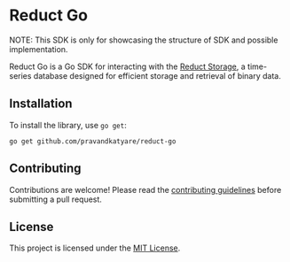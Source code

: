 # Reduct Go

NOTE: This SDK is only for showcasing the structure of SDK and possible implementation.

Reduct Go is a Go SDK for interacting with the [Reduct Storage](https://github.com/reductstore/reduct-storage), a time-series database designed for efficient storage and retrieval of binary data. 


## Installation

To install the library, use `go get`:

```
go get github.com/pravandkatyare/reduct-go
```


## Contributing

Contributions are welcome! Please read the [contributing guidelines](CONTRIBUTING.md) before submitting a pull request.

## License

This project is licensed under the [MIT License](LICENSE).